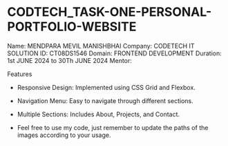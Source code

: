 # CODTECH_TASK-ONE-PERSONAL-PORTFOLIO-WEBSITE
 Name:  MENDPARA MEVIL MANISHBHAI
 Company: CODETECH IT SOLUTION
 ID: CT08DS1546
 Domain: FRONTEND DEVELOPMENT
 Duration: 1st JUNE 2024 to 30Th JUNE 2024
 Mentor:
 
Features
-  Responsive Design: Implemented using CSS Grid and Flexbox.
- Navigation Menu: Easy to navigate through different sections.
-  Multiple Sections: Includes About, Projects, and Contact.

-  Feel free to use my code, just remember to update the paths of the images according to your usage.
